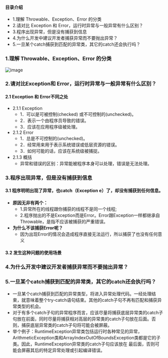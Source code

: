 #### 目录介绍
- 1.理解 Throwable、Exception、Error 的分类
- 2.请对比 Exception 和 Error，运行时异常与一般异常有什么区别？
- 3.程序出现异常，但是没有捕获到信息
- 4.为什么开发中建议开发者捕获异常而不要抛出异常？
- 5.一旦某个catch捕获到匹配的异常类，其它的catch还会执行吗？



### 1.理解 Throwable、Exception、Error 的分类
![image](https://upload-images.jianshu.io/upload_images/4432347-246194d0356632f5.png?imageMogr2/auto-orient/strip%7CimageView2/2/w/1240)


### 2.请对比Exception和 Error，运行时异常与一般异常有什么区别？
#### 2.1 Exception 和 Error不同之处
- 2.1.1 Exception
    -  1．可以是可被控制(checked) 或不可控制的(unchecked)。
    -  2．表示一个由程序员导致的错误。
    -  3．应该在应用程序级被处理。
- 2.1.2 Error
    -  1．总是不可控制的(unchecked)。
    -  2．经常用来用于表示系统错误或低层资源的错误。
    -  3．如何可能的话，应该在系统级被捕捉。
- 2.1.3 概括
    - 异常和错误的区别：异常能被程序本身可以处理，错误是无法处理。


### 3.程序出现异常，但是没有捕获到信息
#### 3.1 程序明明出现了异常，也catch（Exception e）了，却没有捕获到任何信息。
- **原因无非有两个：**
    - 1.异常所在的线程跟你捕获的线程不是同一个线程;
    - 2.程序抛出的不是Exception而是Error。Error跟Exception一样都继承自Throwable，是指不应该被捕获的严重错误。
- **为什么不该捕获Error呢？**
    - 因为出现Error的情况会造成程序直接无法运行，所以捕获了也没有任何意义



#### 3.2 发生这种问题的使用场景


### 4.为什么开发中建议开发者捕获异常而不要抛出异常？


### 5.一旦某个catch捕获到匹配的异常类，其它的catch还会执行吗？
- 一旦某个catch捕获到匹配的异常类型，将进入异常处理代码。一经处理结束，就意味着整个try-catch语句结束。其他的catch子句不再有匹配和捕获异常类型的机会。
- 对于有多个catch子句的异常程序而言，应该尽量将捕获底层异常类的catch子 句放在前面，同时尽量将捕获相对高层的异常类的catch子句放在后面。否则，捕获底层异常类的catch子句将可能会被屏蔽。
- 举个例子：RuntimeException异常类包括运行时各种常见的异常，ArithmeticException类和ArrayIndexOutOfBoundsException类都是它的子类。因此，RuntimeException异常类的catch子句应该放在 最后面，否则可能会屏蔽其后的特定异常处理或引起编译错误。





